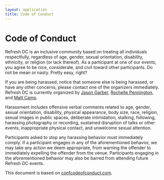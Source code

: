 ```yaml
---
layout: application
title: Code of Conduct
---
```


# Code of Conduct

Refresh DC is an inclusive community based on treating all individuals respectfully, regardless of age, gender, sexual orientation, disability, ethnicity, or religion (or lack thereof). As a participant at one of our events, you agree to be nice, considerate, and civil toward other participants. Do not be mean or nasty. Pretty easy, right?

If you are being harassed, notice that someone else is being harassed, or have any other concerns, please contact one of the organizers immediately. Refresh DC is currently organized by [Jason Garber](https://twitter.com/jgarber), [Rochelle Pennington](https://twitter.com/rochellefp), and [Matt Camp](https://twitter.com/mattcampux).

Harassment includes offensive verbal comments related to age, gender, sexual orientation, disability, physical appearance, body size, race, religion, sexual images in public spaces, deliberate intimidation, stalking, following, harassing photography or recording, sustained disruption of talks or other events, inappropriate physical contact, and unwelcome sexual attention.

Participants asked to stop any harassing behavior must immediately comply. If a participant engages in any of the aforementioned behavior, we may take any action we deem appropriate, from warning the offender to immediately expelling the offender from the venue. Participants engaging in the aforementioned behavior may also be barred from attending future Refresh DC events.

This document is based on [confcodeofconduct.com](http://confcodeofconduct.com).
